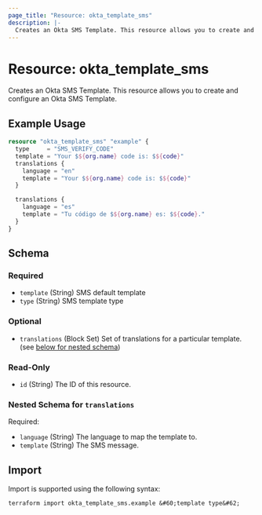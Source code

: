 ```yaml
---
page_title: "Resource: okta_template_sms"
description: |-
  Creates an Okta SMS Template. This resource allows you to create and configure an Okta SMS Template.
---
```


# Resource: okta_template_sms

Creates an Okta SMS Template. This resource allows you to create and configure an Okta SMS Template.

## Example Usage

```terraform
resource "okta_template_sms" "example" {
  type     = "SMS_VERIFY_CODE"
  template = "Your $${org.name} code is: $${code}"
  translations {
    language = "en"
    template = "Your $${org.name} code is: $${code}"
  }

  translations {
    language = "es"
    template = "Tu código de $${org.name} es: $${code}."
  }
}
```

<!-- schema generated by tfplugindocs -->
## Schema

### Required

- `template` (String) SMS default template
- `type` (String) SMS template type

### Optional

- `translations` (Block Set) Set of translations for a particular template. (see [below for nested schema](#nestedblock--translations))

### Read-Only

- `id` (String) The ID of this resource.

<a id="nestedblock--translations"></a>
### Nested Schema for `translations`

Required:

- `language` (String) The language to map the template to.
- `template` (String) The SMS message.

## Import

Import is supported using the following syntax:

```shell
terraform import okta_template_sms.example &#60;template type&#62;
```
